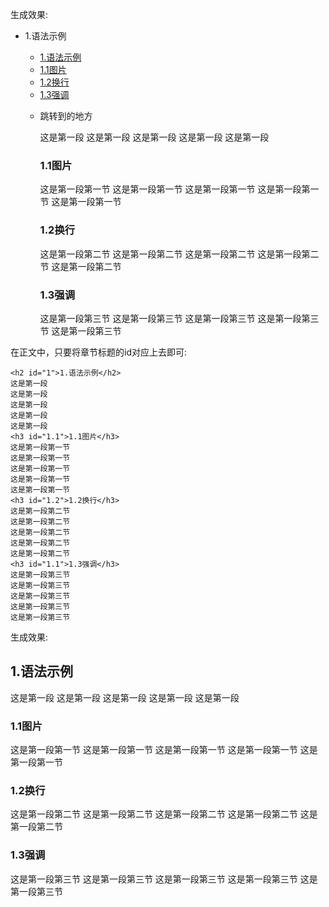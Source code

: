 生成效果:

- 1.语法示例

  * [1.语法示例](#jump)
   * [1.1图片](#1.1)
   * [1.2换行](#1.2)
   * [1.3强调](#1.3)

  

  

  

  

  

  

  

  

  

  

  

  

  

  

  

  

  

  

  

  

  

  

  

  

  

  

  

  

  

  

  

  

  

  - <span id="jump">跳转到的地方</span>

    这是第一段
    这是第一段
    这是第一段
    这是第一段
    这是第一段

    <h3 id="1.1">1.1图片</h3>
    这是第一段第一节
    这是第一段第一节
    这是第一段第一节
    这是第一段第一节
    这是第一段第一节

    <h3 id="1.2">1.2换行</h3>
    这是第一段第二节
    这是第一段第二节
    这是第一段第二节
    这是第一段第二节
    这是第一段第二节
    <h3 id="1.1">1.3强调</h3>
    这是第一段第三节
    这是第一段第三节
    这是第一段第三节
    这是第一段第三节
    这是第一段第三节

在正文中，只要将章节标题的id对应上去即可:

```
<h2 id="1">1.语法示例</h2>
这是第一段
这是第一段
这是第一段
这是第一段
这是第一段
<h3 id="1.1">1.1图片</h3>
这是第一段第一节
这是第一段第一节
这是第一段第一节
这是第一段第一节
这是第一段第一节
<h3 id="1.2">1.2换行</h3>
这是第一段第二节
这是第一段第二节
这是第一段第二节
这是第一段第二节
这是第一段第二节
<h3 id="1.1">1.3强调</h3>
这是第一段第三节
这是第一段第三节
这是第一段第三节
这是第一段第三节
这是第一段第三节
```

生成效果:

## 1.语法示例

这是第一段
这是第一段
这是第一段
这是第一段
这是第一段

### 1.1图片


这是第一段第一节
这是第一段第一节
这是第一段第一节
这是第一段第一节
这是第一段第一节

### 1.2换行


这是第一段第二节
这是第一段第二节
这是第一段第二节
这是第一段第二节
这是第一段第二节

### 1.3强调


这是第一段第三节
这是第一段第三节
这是第一段第三节
这是第一段第三节
这是第一段第三节
